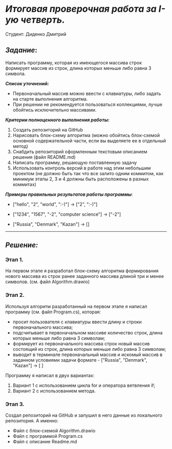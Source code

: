 # *Итоговая проверочная работа за I-ую четверть.*
Студент: Диденко Дмитрий

## **_Задание_**: 
Написать программу, которая из имеющегося массива строк формирует массив из строк, длина которых меньше либо равна 3 символа. 

**_Список уточнений:_**
- Первоначальный массив можно ввести с клавиатуры, либо задать на старте выполнения алгоритма.
- При решении не рекомендуется пользоваться коллекциями, лучше обойтись исключительно массивами.

**_Критерии полноценного выполнения работы:_**

1. Создать репозиторий на GitHub
2. Нарисовать блок-схему алгоритма (можно обойтись блок-схемой основной содержательной части, если вы выделяете ее в отдельный метод)
3. Снабдить репозиторий оформленным текстовым описанием решения (файл README.md)
4. Написать программу, решающую поставленную задачу
5. Использовать контроль версий в работе над этим небольшим проектом (не должно быть так что все залито одним коммитом, как минимум этапы 2, 3 и 4 должны быть расположены в разных коммитах)

**_Примеры правильных результатов работы программы_**:

- ["hello", "2", "world", ":-)"] -> ["2", ":-)"]

* ["1234", "1567", "-2", "computer science"] -> ["-2"]

+ ["Russia", "Denmark", "Kazan"] -> []
---
## **_Решение:_**
### Этап 1.
На первом этапе я разработал блок-схему алгоритма    формирования нового массива из строк ранее заданного массива длиной три и менее символов. (см. файл Algorithm.drawio)

### Этап 2. 
Используя алгоритм разработанный на первом этапе я написал программу (см. файл Program.cs), которая:
-  просит пользователя с клавиатуры ввести длину и строки первоначального массива;
- подсчитывает в первоначальном массиве количество строк, длина которых меньше либо равна 3 символам;
- формирует из первоначального массива строк новый массив состоящий из строк, длина которых меньше либо равна 3 символам;
- выводит в терминале первоначальный массив и искомый массив в заданном условиями задачи формате - ["Russia", "Denmark", "Kazan"] -> [ ]

Программу я написал в двух вариантах:
1. Вариант 1 с использованием цикла for и оператора ветвления if;
2. Вариант 2 с использованием метода.

### Этап 3. 
Создал репозиторий на GitHub и запушил в него данные из локального репозитория. 
А именно:
+ Файл с блок-схемой Algorithm.drawio
+ Файл с программой Program.cs
+ Файл с описание Readme.md

